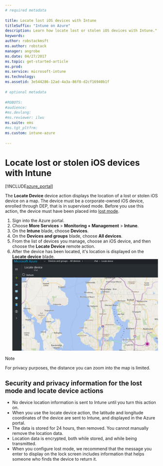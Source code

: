 ```yaml
---
# required metadata

title: Locate lost iOS devices with Intune 
titleSuffix: "Intune on Azure"
description: Learn how locate lost or stolen iOS devices with Intune."
keywords:
author: robstackmsft
ms.author: robstack
manager: angrobe
ms.date: 04/27/2017
ms.topic: get-started-article
ms.prod:
ms.service: microsoft-intune
ms.technology:
ms.assetid: 3e544286-12ad-4a3a-86f8-d2cf16940b1f

# optional metadata

#ROBOTS:
#audience:
#ms.devlang:
#ms.reviewer: ilwu
ms.suite: ems
#ms.tgt_pltfrm:
ms.custom: intune-azure

---
```


# Locate lost or stolen iOS devices with Intune


[!INCLUDE[azure_portal](./includes/azure_portal.md)]

The **Locate Device** device action displays the location of a lost or stolen iOS device on a map. The device must be a corporate-owned iOS device, enrolled through DEP, that is in supervised mode. Before you use this action, the device must have been placed into [lost mode](/intune-azure/manage-devices/lost-mode.md).

1. Sign into the Azure portal.
2. Choose **More Services** > **Monitoring + Management** > **Intune**.
3. On the **Intune** blade, choose **Devices**.
4. On the **Devices and groups** blade, choose **All devices**.
5. From the list of devices you manage, choose an iOS device, and then choose the **Locate Device** remote action.
6. After the device has been located, it's location is displayed on the **Locate device** blade.
	![Locate device blade](./media/locate-device.png)

>[!NOTE]
>For privacy purposes, the distance you can zoom into the map is limited.

## Security and privacy information for the lost mode and locate device actions
- No device location information is sent to Intune until you turn this action on.
- When you use the locate device action, the latitude and longitude coordinates of the device are sent to Intune, and displayed in the Azure portal.
- The data is stored for 24 hours, then removed. You cannot manually remove the location data.
- Location data is encrypted, both while stored, and while being transmitted.
- When you configure lost mode, we recommend that the message you enter to display on the lock screen includes information that helps someone who finds the device to return it.
